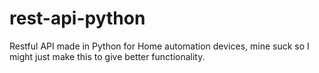 # rest-api-python
Restful API made in Python for Home automation devices, mine suck so I might just make this to give better functionality.
